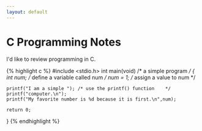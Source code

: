 ```yaml
---
layout: default
---
```


C Programming Notes
===========================

I'd like to review programming in C.

{% highlight c %}
#include <stdio.h>
int main(void)                /* a simple program             */
{
    int num;                  /* define a variable called num */
    num = 1;                  /* assign a value to num        */

    printf("I am a simple "); /* use the printf() function    */
    printf("computer.\n");
    printf("My favorite number is %d because it is first.\n",num);

    return 0;
}
{% endhighlight %}
